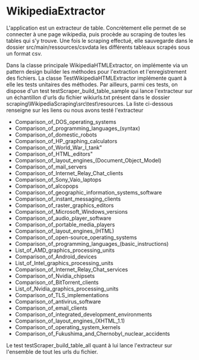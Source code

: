 # WikipediaExtractor

L'application est un extracteur de table. Concrètement elle permet de se connecter à une page wikipedia, puis 
procède au scraping de toutes les tables qui s'y trouve. Une fois le scraping effectué, elle sauvegarde dans
le dossier src/main/ressources/csvdata les différents tableaux scrapés sous un format csv. 

Dans la classe principale WikipediaHTMLExtractor, on implémente via un pattern design builder les méthodes pour l'extraction et l'enregistrement des fichiers. La classe TestWikipediaHTMLExtractor implémente quant à elle les tests unitaires des méthodes. Par ailleurs, parmi ces tests, on dispose d'un test testScraper_build_table_sample qui lance l'extracteur sur un échantillon d'urls du fichier wikiurls.txt  présent dans le dossier scraping\WikipediaScraping\src\test\resources. La liste ci-dessous renseigne sur les liens ou nous avons testé l'extracteur

- Comparison_of_DOS_operating_systems
- Comparison_of_programming_languages_(syntax)
- Comparison_of_domestic_robots
- Comparison_of_HP_graphing_calculators
- Comparison_of_World_War_I_tank"
- Comparison_of_HTML_editors"
- Comparison_of_layout_engines_(Document_Object_Model)
- Comparison_of_mail_servers
- Comparison_of_Internet_Relay_Chat_clients
- Comparison_of_Sony_Vaio_laptops
- Comparison_of_alcopops
- Comparison_of_geographic_information_systems_software
- Comparison_of_instant_messaging_clients
- Comparison_of_raster_graphics_editors
- Comparison_of_Microsoft_Windows_versions
- Comparison_of_audio_player_software
- Comparison_of_portable_media_players
- Comparison_of_layout_engines_(HTML)
- Comparison_of_open-source_operating_systems
- Comparison_of_programming_languages_(basic_instructions)
- List_of_AMD_graphics_processing_units
- Comparison_of_Android_devices
- List_of_Intel_graphics_processing_units
- Comparison_of_Internet_Relay_Chat_services
- Comparison_of_Nvidia_chipsets
- Comparison_of_BitTorrent_clients
- List_of_Nvidia_graphics_processing_units
- Comparison_of_TLS_implementations
- Comparison_of_antivirus_software
- Comparison_of_email_clients
- Comparison_of_integrated_development_environments
- Comparison_of_layout_engines_(XHTML_1.1)
- Comparison_of_operating_system_kernels
- Comparison_of_Fukushima_and_Chernobyl_nuclear_accidents

Le test testScraper_build_table_all quant à lui lance l'extracteur sur l'ensemble de tout les urls du fichier. 


